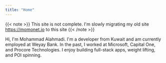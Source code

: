 ```yaml
---
title: "Home"
---
```


{{< note >}}
This site is not complete. I'm slowly migrating my old site https://momonet.io to this site
{{< /note >}}

Hi, I'm Mohammad Alahmadi. I'm a developer from Kuwait and am currently employed at Weyay Bank. In the past, I worked at Microsoft, Capital One, and Procore Technologies. I enjoy building full-stack apps, weight lifting, and POI spinning.
